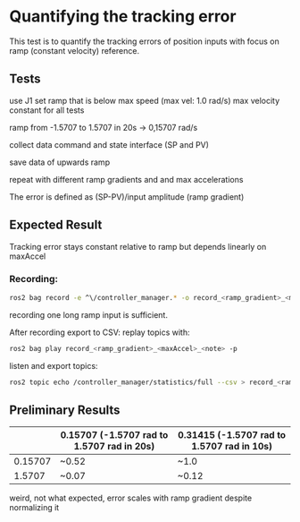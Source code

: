 # Quantifying the tracking error
This test is to quantify the tracking errors of position inputs with focus on ramp (constant velocity) reference.

## Tests


use J1
set ramp that is below max speed (max vel: 1.0 rad/s)
max velocity constant for all tests

ramp from -1.5707 to 1.5707 in 20s -> 0,15707 rad/s

collect data command and state interface (SP and PV)

save data of upwards ramp

repeat with different ramp gradients and and max accelerations

The error is defined as (SP-PV)/input amplitude (ramp gradient)

## Expected Result
Tracking error stays constant relative to ramp but depends linearly on maxAccel

### Recording:

```bash
ros2 bag record -e ^\/controller_manager.* -o record_<ramp_gradient>_<maxAccel>_<note>
```
recording one long ramp input is sufficient. 

After recording export to CSV:
replay topics with:
```bash
ros2 bag play record_<ramp_gradient>_<maxAccel>_<note> -p
``` 
listen and export topics:
```bash
ros2 topic echo /controller_manager/statistics/full --csv > record_<ramp_gradient>_<maxAccel>_<note>.csv
```

## Preliminary Results
|      | 0.15707  (-1.5707 rad to 1.5707 rad in 20s) | 0.31415 (-1.5707 rad to 1.5707 rad in 10s)    |
| ---- | ------- | ---- |
| 0.15707 | ~0.52   |  ~1.0    |
| 1.5707  |  ~0.07 |  ~0.12    |

weird, not what expected, error scales with ramp gradient despite normalizing it